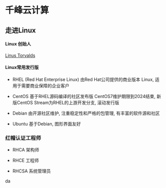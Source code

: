 # 千峰云计算

## 走进Linux

#### Linux 创始人

[Linus Torvalds](https://en.wikipedia.org/wiki/Linus_Torvalds)

#### Linux常用发行版

- RHEL (Red Hat Enterprise Linux)
  由Red Hat公司提供的商业版本 Linux, 适用于需要商业保障的企业客户

- CentOS
  基于RHEL源码编译的社区发布版
  CentOS7维护期限到2024结束, 新版CentOS Stream为RHEL的上游开发分支, 滚动发行版

- Debian
  由开源社区维护, 注重稳定性和严格的包管理, 有丰富的软件源和社区

- Ubuntu
  基于Debian, 图形界面友好

### 红帽认证工程师

- RHCA
  架构师

- RHCE
  工程师

- RHCSA
  系统管理员



da